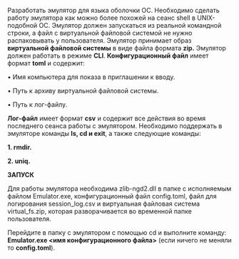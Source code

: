 Разработать эмулятор для языка оболочки ОС. Необходимо сделать работу эмулятора как можно более похожей на сеанс shell в UNIX-подобной ОС. Эмулятор должен запускаться из реальной командной строки, а файл с 
виртуальной файловой системой не нужно распаковывать у пользователя. 
Эмулятор принимает образ **виртуальной файловой системы** в виде файла формата 
**zip.** Эмулятор должен работать в режиме **CLI**. 
**Конфигурационный файл** имеет формат **toml** и содержит:

• Имя компьютера для показа в приглашении к вводу.

• Путь к архиву виртуальной файловой системы. 

• Путь к лог-файлу.

**Лог-файл** имеет формат **csv** и содержит все действия во время последнего 
сеанса работы с эмулятором. 
Необходимо поддержать в эмуляторе команды **ls, cd и exit**, а также 
следующие команды: 

**1. rmdir.** 

**2. uniq.**

**ЗАПУСК**

Для работы эмулятора необходима zlib-ngd2.dll в папке с исполняемым файлом Emulator.exe, конфигурационный файл config.toml, файл для логирования session_log.csv и виртуальная файловая система virtual_fs.zip, которая разворачивается во временной папке пользователя.

Перейдите в папку с эмулятором с помощью cd и выполните команду: **Emulator.exe <имя конфигурационного файла>** (если ничего не меняли то **config.toml**).
